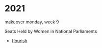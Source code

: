 # 2021

makeover monday, week 9

Seats Held by Women in National Parliaments

* [flourish](https://aaizemberg.github.io/vis/2021/w09_flourish.html)
